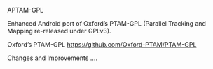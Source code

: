 APTAM-GPL

Enhanced Android port of Oxford’s PTAM-GPL (Parallel Tracking and Mapping re-released under GPLv3).

Oxford’s PTAM-GPL
https://github.com/Oxford-PTAM/PTAM-GPL

Changes and Improvements
….
